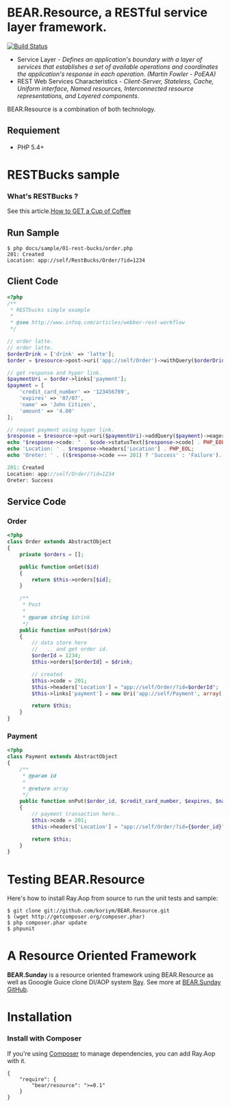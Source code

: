 BEAR.Resource, a RESTful service layer framework.
=================================================

[![Build Status](https://secure.travis-ci.org/koriym/BEAR.Resource.png)](http://travis-ci.org/koriym/BEAR.git@github.com:koriym/BEAR.Resource.git)

 * Service Layer - _Defines an application's boundary with a layer of services that establishes a set of available operations and coordinates the application's response in each operation. (Martin Fowler - PoEAA)_
 * REST Web Services Characteristics - _Client-Server, Stateless, Cache, Uniform interface, Named resources, Interconnected resource representations, and Layered components._

BEAR.Resource is a combination of both technology.

Requiement
-------------

 * PHP 5.4+

RESTBucks sample
================

### What's RESTBucks ?
See this article.[How to GET a Cup of Coffee](http://www.infoq.com/articles/webber-rest-workflow)

Run Sample
----------
    $ php docs/sample/01-rest-bucks/order.php 
    201: Created
    Location: app://self/RestBucks/Order/?id=1234


Client Code
-----------
```php
<?php
/**
 * RESTbucks simple example
 *
 * @see http://www.infoq.com/articles/webber-rest-workflow
 */

// order latte.
// order latte.
$orderDrink = ['drink' => 'latte'];
$order = $resource->post->uri('app://self/Order')->withQuery($orderDrink)->eager->request();

// get response and hyper link.
$paymentUri = $order->links['payment'];
$payment = [
	'credit_card_number' => '123456789',
	'expires' => '07/07',
	'name' => 'John Citizen',
	'amount' => '4.00'
];

// requet payment using hyper link.
$response = $resource->put->uri($paymentUri)->addQuery($payment)->eager->request();
echo "$response->code: " . $code->statusText[$response->code] . PHP_EOL;
echo 'Location: ' . $response->headers['Location'] . PHP_EOL;
echo 'Oreter: ' . (($response->code === 201) ? 'Success' : 'Failure'). PHP_EOL;
```

```php
201: Created
Location: app://self/Order/?id=1234
Oreter: Success
```

Service Code
------------

### Order
```php
<?php
class Order extends AbstractObject
{
    private $orders = [];

    public function onGet($id)
    {
        return $this->orders[$id];
    }

    /**
     * Post
     *
     * @param string $drink
     */
    public function onPost($drink)
    {
        // data store here
        //   .. and get order id.
        $orderId = 1234;
        $this->orders[$orderId] = $drink;

        // created
        $this->code = 201;
        $this->headers['Location'] = "app://self/Order/?id=$orderId";
        $this->links['payment'] = new Uri('app://self/Payment', array('order_id' => $orderId));

        return $this;
    }
}
```

### Payment

```php
<?php
class Payment extends AbstractObject
{
    /**
     * @param id
     *
     * @return array
     */
    public function onPut($order_id, $credit_card_number, $expires, $name, $amount)
    {
        // payment transaction here..
        $this->code = 201;
        $this->headers['Location'] = "app://self/Order/?id={$order_id}";

        return $this;
    }
}
```		
		

Testing BEAR.Resource
===============

Here's how to install Ray.Aop from source to run the unit tests and sample:

```
$ git clone git://github.com/koriym/BEAR.Resource.git
$ (wget http://getcomposer.org/composer.phar)
$ php composer.phar update
$ phpunit
```

A Resource Oriented Framework
============
__BEAR.Sunday__ is a resource oriented framework using BEAR.Resource as well as Gooogle Guice clone DI/AOP system [Ray](https://github.com/koriym/Ray.Di).
See more at [BEAR.Sunday GitHub](https://github.com/koriym/BEAR.Sunday).

Installation
============

### Install with Composer
If you're using [Composer](https://github.com/composer/composer) to manage dependencies, you can add Ray.Aop with it.

	{
		"require": {
			"bear/resource": ">=0.1"
		}
	}
